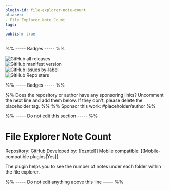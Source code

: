 ```yaml
---
plugin-id: file-explorer-note-count
aliases:
- File Explorer Note Count
tags: 
- 
publish: true
---
```


%% ----- Badges ----- %%

![GitHub all releases](https://img.shields.io/github/downloads/ozntel/file-explorer-note-count/total?color=573E7A&logo=github&style=for-the-badge)   
![GitHub manifest version](https://img.shields.io/github/manifest-json/v/ozntel/file-explorer-note-count?color=573E7A&logo=github&style=for-the-badge)   
![GitHub issues by-label](https://img.shields.io/github/issues/ozntel/file-explorer-note-count/help%20wanted?color=573E7A&logo=github&style=for-the-badge)   
![GitHub Repo stars](https://img.shields.io/github/stars/ozntel/file-explorer-note-count?color=573E7A&logo=github&style=for-the-badge)

%% ----- Badges ----- %%

%% Does the repository or author have any sponsoring links? Uncomment the next line and add them below. If they don't, please delete the placeholder tag. %%
%% Sponsor this work: #placeholder/author %%

%% ----- Do not edit this section ----- %%

# File Explorer Note Count

Repository: [GitHub](https://github.com/ozntel/file-explorer-note-count)
Developed by: [[ozntel]]
Mobile compatible: [[Mobile-compatible plugins|Yes]]

The plugin helps you to see the number of notes under each folder within the file explorer.

%% ----- Do not edit anything above this line ----- %% 
